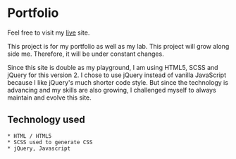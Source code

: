 # Portfolio

Feel free to visit my [live](https://cynwong.github.io/portfolio/) site.

This project is for my portfolio as well as my lab. This project will grow along side me. Therefore, it will be under constant changes.

Since this site is double as my playground, I am using HTML5, SCSS and jQuery for this version 2. I chose to use jQuery instead of vanilla JavaScript because I like jQuery's much shorter code style. But since the technology is advancing and my skills are also growing, I challenged myself to always maintain and evolve this site.

## Technology used

    * HTML / HTML5
    * SCSS used to generate CSS
    * jQuery, Javascript
